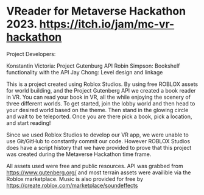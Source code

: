 # VReader for Metaverse Hackathon 2023. https://itch.io/jam/mc-vr-hackathon

Project Developers:

Konstantin Victoria: Project Gutenburg API
Robin Simpson: Bookshelf functionality with the API
Jay Chong: Level design and linkage

This is a project created using Roblox Studios. By using free ROBLOX assets for world building, and the Project Gutenberg API we created a book reader in VR. You can read your book in VR, all the while enjoying the  scenery of three different worlds. To get started, join the lobby world and then head to your desired world based on the theme. Then stand in the glowing circle and wait to be teleported. Once you are there pick a book, pick a location, and start reading!

Since we used Roblox Studios to develop our VR app, we were unable to use Git/GitHub to constantly commit our code. However ROBLOX Studios does have a script history that we have provided to prove that this project was created during the Metaverse Hackathon time frame. 

All assets used were free and public resources. API was grabbed from https://www.gutenberg.org/ and most terrain assets were availible via the Roblox marketplace. Music is also provided for free by https://create.roblox.com/marketplace/soundeffects
